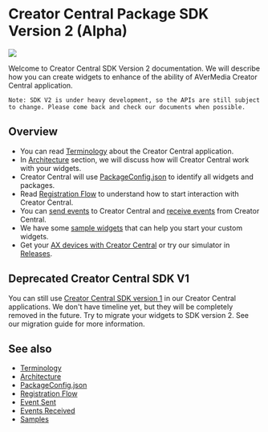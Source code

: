 # Creator Central Package SDK Version 2 (Alpha)
![](https://img.shields.io/github/v/release/AVerMedia-Technologies-Inc/CreatorCentralSDK?include_prereleases)

Welcome to Creator Central SDK Version 2 documentation. We will describe how you can create widgets to enhance of the ability of AVerMedia Creator Central application.

```
Note: SDK V2 is under heavy development, so the APIs are still subject to change. Please come back and check our documents when possible.
```

## Overview
- You can read [Terminology](Terminology.md) about the Creator Central application.
- In [Architecture](Architecture.md) section, we will discuss how will Creator Central work with your widgets.
- Creator Central will use [PackageConfig.json](PackageConfiguration.md) to identify all widgets and packages. 
- Read [Registration Flow](RegistrationFlow.md) to understand how to start interaction with Creator Central.
- You can [send events](EventsSent.md) to Creator Central and [receive events](EventsReceived.md) from Creator Central.
- We have some [sample widgets](Samples.md) that can help you start your custom widgets. 
- Get your [AX devices with Creator Central](https://www.avermedia.com/gaming/creatorcentral) or try our simulator in [Releases](https://github.com/AVerMedia-Technologies-Inc/CreatorCentralSDK/releases).

## Deprecated Creator Central SDK V1
You can still use [Creator Central SDK version 1](v1/README.md) in our Creator Central applications. 
We don't have timeline yet, but they will be completely removed in the future. 
Try to migrate your widgets to SDK version 2. See our migration guide for more information.

## See also
- [Terminology](Terminology.md)
- [Architecture](Architecture.md)
- [PackageConfig.json](PackageConfiguration.md)
- [Registration Flow](RegistrationFlow.md)
- [Event Sent](EventsSent.md)
- [Events Received](EventsReceived.md)
- [Samples](Samples.md)
